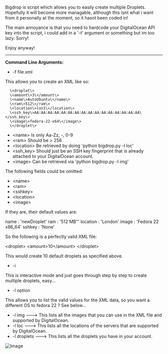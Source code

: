 Bigdrop is script which allows you to easily create multiple Droplets. Hopefully it will become more managable, although this isnt what i want from it personally at the moment, so it hasnt been coded in!

The main annoyance is that you need to hardcode your DigitalOcean API key into the script, i could add in a '-t' argument or something but im too lazy. Sorry!

Enjoy anyway!
____________________________________________________________________

**Command Line Arguments:**

* -f file.xml

This allows you to create an XML like so:

```
  \<droplet\>
  \<amount\>3\</amount\>
  \<name\>AutoUbuntu\</name\>
  \<ram\>512\</ram\>
  \<location\>lon1\</location\>
  \<ssh_key\>AA:AA:AA:AA:AA:AA:AA:AA:AA:AA:AA:AA:AA:AA:AA:AA\</ssh_key\>
  \<image\>fedora-22-x64\</image\>
  \</droplet\>
```
* \<name\> Is only Aa-Zz, -, 0-9
* \<ram\> Should be \> 256
* \<location\> Be retrieved by doing 'python bigdrop.py -l loc'
* \<ssh_key\> Should just be an SSH key fingerprint that is already attached to your DigitalOcean account.
* \<image\> Can be retrieved via 'python bigdrop.py -l img'

The following fields could be omitted:

* \<name\>
* \<ram\>
* \<sshkey\>
* \<location\>
* \<image\>

If they are, their default values are:

name     : 'newDroplet'
ram      : '512 MB"'
location : 'London'
image	   : 'Fedora 22 x86_64'
sshkey	 : 'None'

So the following is a perfectly valid XML file:

  \<droplet\>
  \<amount\>10\</amount\>
  \</droplet\>

This would create 10 default droplets as specified above.

* -i

This is interactive mode and just goes through step by step to create multiple droplets, easy...

*  -l option

This allows you to list the valid values for the XML data, so you want a different OS to fedora 22 ? See below...

* -l img		    --->	This lists all the images that you can use in the XML file and supported by DigitalOcean.
* -l loc		    --->	This lists all the locations of the servers that are supported by DigitalOcean.
* -l droplets 	--->	This lists all the droplets you have in your account.

![Image]()
